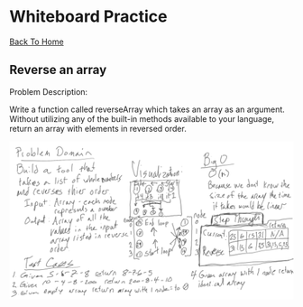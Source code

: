# Whiteboard Practice

[Back To Home](../../README.md)

## Reverse an array

Problem Description:

Write a function called reverseArray which takes an array as an argument. Without utilizing any of the built-in methods available to your language, return an array with elements in reversed order.

![array-reverse](./array-reverse.png)
